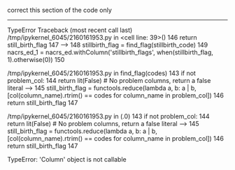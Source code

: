 correct this section of the code only

---------------------------------------------------------------------------
TypeError                                 Traceback (most recent call last)
/tmp/ipykernel_6045/2160161953.py in <cell line: 39>()
    146         return still_birth_flag
    147 
--> 148     stillbirth_flag = find_flag(stillbirth_code)
    149     nacrs_ed_1 = nacrs_ed.withColumn('stillbirth_flags', when(stillbirth_flag, 1).otherwise(0))
    150 

/tmp/ipykernel_6045/2160161953.py in find_flag(codes)
    143         if not problem_col:
    144             return lit(False)  # No problem columns, return a false literal
--> 145         still_birth_flag = functools.reduce(lambda a, b: a | b, [col(column_name).rtrim() == codes for column_name in problem_col])
    146         return still_birth_flag
    147 

/tmp/ipykernel_6045/2160161953.py in <listcomp>(.0)
    143         if not problem_col:
    144             return lit(False)  # No problem columns, return a false literal
--> 145         still_birth_flag = functools.reduce(lambda a, b: a | b, [col(column_name).rtrim() == codes for column_name in problem_col])
    146         return still_birth_flag
    147 

TypeError: 'Column' object is not callable

